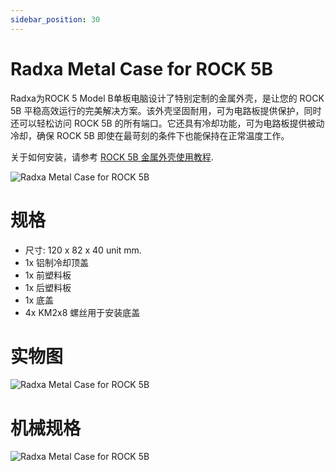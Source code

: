 ```yaml
---
sidebar_position: 30
---
```


# Radxa Metal Case for ROCK 5B

Radxa为ROCK 5 Model B单板电脑设计了特别定制的金属外壳，是让您的 ROCK 5B 平稳高效运行的完美解决方案。该外壳坚固耐用，可为电路板提供保护，同时还可以轻松访问 ROCK 5B 的所有端口。它还具有冷却功能，可为电路板提供被动冷却，确保 ROCK 5B 即使在最苛刻的条件下也能保持在正常温度工作。

关于如何安装，请参考 [ROCK 5B 金属外壳使用教程](/rock5/rock5b/accessories/metal-case).

![Radxa Metal Case for ROCK 5B](/img/accessories/metal-case-1.webp)

# 规格

- 尺寸: 120 x 82 x 40 unit mm.
- 1x 铝制冷却顶盖
- 1x 前塑料板
- 1x 后塑料板
- 1x 底盖
- 4x KM2x8 螺丝用于安装底盖

# 实物图

![Radxa Metal Case for ROCK 5B](/img/accessories/metal-case-2.webp)

# 机械规格

![Radxa Metal Case for ROCK 5B](/img/accessories/metal-case-3.webp)
